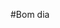 #Bom dia

<div style="display: inline_block">
    <img height="150em" src="https://github-readme-stats.vercel.app/api/top-langs/?username=Frm2003&layout=compact&theme=github_dark&border_radius=5&hide_border=true%22%3E
    <img height="150em" src="https://github-readme-stats.vercel.app/api?username=Frm2003&layout=compact&theme=github_dark&border_radius=5&hide_border=true%22%3E
</div>
